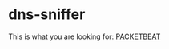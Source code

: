 # dns-sniffer

This is what you are looking for:  [PACKETBEAT](https://www.elastic.co/beats/packetbeat)
